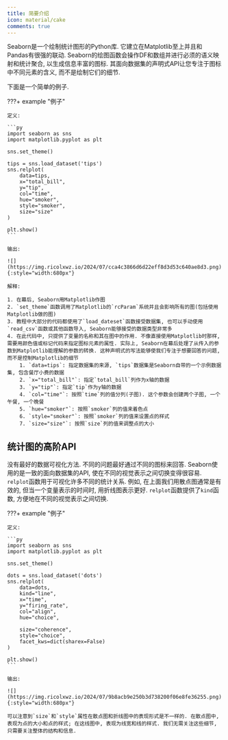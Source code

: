 ```yaml
---
title: 简要介绍
icon: material/cake
comments: true
---
```


Seaborn是一个绘制统计图形的Python库. 它建立在Matplotlib至上并且和Pandas有很强的联动. Seaborn的绘图函数会操作DF和数组并进行必须的语义映射和统计聚合, 以生成信息丰富的图标. 其面向数据集的声明式API让您专注于图标中不同元素的含义, 而不是绘制它们的细节.

下面是一个简单的例子.

???+ example "例子"

    定义:

    ```py
    import seaborn as sns
    import matplotlib.pyplot as plt

    sns.set_theme()

    tips = sns.load_dataset('tips')
    sns.relplot(
        data=tips,
        x="total_bill",
        y="tip",
        col="time",
        hue="smoker",
        style="smoker",
        size="size"
    )

    plt.show()
    ```

    输出:

    ![](https://img.ricolxwz.io/2024/07/cca4c3866d6d22eff8d3d53c640ae8d3.png){:style="width:680px"}

    解释:

    1. 在幕后, Seaborn用Matplotlib作图
    2. `set_theme`函数调用了Matplotlib的`rcParam`系统并且会影响所有的图(包括使用Matplotlib做的图)
    3. 教程中大部分的代码都使用了`load_dateset`函数接受数据集, 也可以手动使用`read_csv`函数或其他函数导入, Seaborn能够接受的数据类型非常多
    4. 在此代码中, 只提供了变量的名称和其在图中的作用. 不像直接使用Matplotlib时那样, 需要用颜色值或标记代码来指定图标元素的属性. 实际上, Seaborn在幕后处理了从传入的参数到Matplotlib能理解的参数的转换. 这种声明式的写法能够使我们专注于想要回答的问题, 而不是控制Matplotlib的细节
        1. `data=tips`: 指定数据集的来源, `tips`数据集是Seaborn自带的一个示例数据集, 包含餐厅小费的数据
        2. `x="total_bill"`: 指定`total_bill`列作为x轴的数据
        3. `y="tip"`: 指定`tip`作为y轴的数据
        4. `col="time"`: 按照`time`列的值分列(子图). 这个参数会创建两个子图, 一个午餐, 一个晚餐
        5. `hue="smoker"`: 按照`smoker`列的值来着色点
        6. `style="smoker"`: 按照`smoker`列的值来设置点的样式
        7. `size="size"`: 按照`size`列的值来调整点的大小

## 统计图的高阶API

没有最好的数据可视化方法. 不同的问题最好通过不同的图标来回答. Seaborn使用的是一致的面向数据集的API, 使在不同的视觉表示之间切换变得很容易. `relplot`函数用于可视化许多不同的统计关系. 例如, 在上面我们用散点图通常是有效的, 但当一个变量表示的时间时, 用折线图表示更好. `relplot`函数提供了`kind`函数, 方便地在不同的视觉表示之间切换.

???+ example "例子"

    定义:

    ```py
    import seaborn as sns
    import matplotlib.pyplot as plt

    sns.set_theme()

    dots = sns.load_dataset('dots')
    sns.relplot(
        data=dots,
        kind="line",
        x="time",
        y="firing_rate",
        col="align",
        hue="choice",

        size="coherence",
        style="choice",
        facet_kws=dict(sharex=False)
    )

    plt.show()
    ```

    输出:

    ![](https://img.ricolxwz.io/2024/07/9b8acb9e250b3d738200f06e8fe36255.png){:style="width:680px"}

    可以注意到`size`和`style`属性在散点图和折线图中的表现形式是不一样的. 在散点图中, 表现为点的大小和点的样式; 在这线图中, 表现为线宽和线的样式. 我们无需关注这些细节, 只需要关注整体的结构和信息.

